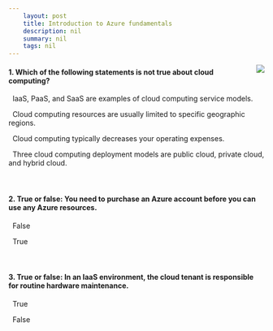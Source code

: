 ```yaml
---
    layout: post
    title: Introduction to Azure fundamentals 
    description: nil
    summary: nil
    tags: nil
---
```



 <a target="_blank" href="https://docs.microsoft.com/en-us/learn/modules/intro-to-azure-fundamentals/knowledge-check/"><i class="fas fa-external-link-alt"></i> </a>
 <img align="right" src="https://docs.microsoft.com/en-us/learn/achievements/intro-to-azure-fundamentals.svg">
####  1. Which of the following statements is not true about cloud computing?


<i class='far fa-square'></i> &nbsp;&nbsp;IaaS, PaaS, and SaaS are examples of cloud computing service models.

<i class='fas fa-check-square' style='color: Dodgerblue;'></i> &nbsp;&nbsp;Cloud computing resources are usually limited to specific geographic regions.

<i class='far fa-square'></i> &nbsp;&nbsp;Cloud computing typically decreases your operating expenses.

<i class='far fa-square'></i> &nbsp;&nbsp;Three cloud computing deployment models are public cloud, private cloud, and hybrid cloud.
<br />
<br />
<br />

####  2. True or false: You need to purchase an Azure account before you can use any Azure resources.


<i class='fas fa-check-square' style='color: Dodgerblue;'></i> &nbsp;&nbsp;False

<i class='far fa-square'></i> &nbsp;&nbsp;True
<br />
<br />
<br />

####  3. True or false: In an IaaS environment, the cloud tenant is responsible for routine hardware maintenance.


<i class='far fa-square'></i> &nbsp;&nbsp;True

<i class='fas fa-check-square' style='color: Dodgerblue;'></i> &nbsp;&nbsp;False
<br />
<br />
<br />
